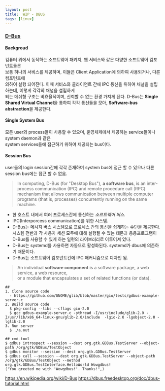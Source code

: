 ```yaml
---
layout: post
title:  WIP - DBUS
tags: [linux]
---
```


### [D-Bus][1]

#### Backgroud
  컴퓨터 위에서 동작하는 소프트웨어 패키지, 웹 서비스와 같은 다양한 소프트웨어 컴포넌트들은  
보통 하나의 서비스를 제공하며, 이들은 Client Application에 의하여 사용되거나, 다른 컴포턴트에  
의하여 실행 되어진다.
  이때 서비스와 클라이언트 간에 IPC 통신을 위하여 채널을 설립하는데, 이렇게 각각의 채널을 설립하게  
되는 메쉬형 구조는 비효율적이며, 신뢰할 수 없는 환경 가지게 된다.
  D-Bus는 **Single Shared Virtual Channel**을 통하여 각각 통신들을 모아, **Software-bus abstraction**을
제공한다.

#### Single System Bus
  모든 user와 process들이 사용할 수 있으며, 운영체제에서 제공하는 service들이나 system daemon과 같은  
system services들에 접근하기 위하여 제공되는 bus이다.

#### Session Bus
  user들의 login session간에 각각 존재하며 system bus에 접근 할 수 있으나 다른 session bus에는 접근 할 수 없음.  


> In computing, D-Bus (for "Desktop Bus"), **a software bus**, is an inter-process communication (IPC)
> and remote procedure call (RPC) mechanism that allows communication between multiple computer programs
> (that is, processes) concurrently running on the same machine.
- 한 호스트 내에서 여러 프로세스간에 통신하는 *소프트웨어 버스*.
- IPC(Interporcess communication)를 위한 시스템.
- D-Bus는 메시지 버스 시스템으로 프로세스 간의 통신을 쉽게하는 수단을 제공한다. 시스템 전반과 각 사용자 세션 모두에 대해 실행될 수 있는 데몬과 응용프로그램이 D-Bus를 사용할 수 있게 하는 일련의 라이브러리로 이루어져 있다.
- D-Bus는 systemd를 사용하면 자동으로 활성화된다. systemd가 dbus에 의존하기 때문이다.
- D-Bus는 소프트웨어 컴포넌트간에 IPC 매커니즘으로 디자인 됨.

> An individual **software component** is a software package, a web service, a web resource,  
> or a module that encapsulates a set of related functions (or data).

```
##
1. Clone source code
  - https://github.com/GNOME/glib/blob/master/gio/tests/gdbus-example-server.c
2. Build source code
  $ pkg-config --libs --cflags gio-2.0
  $ gcc gdbus-example-server.c -pthread -I/usr/include/glib-2.0 -I/usr/lib/x86_64-linux-gnu/glib-2.0/include  -lgio-2.0 -lgobject-2.0 -lglib-2.0
3. Run server
  $ ./a.out

## cmd-tool
$ gdbus introspect --session --dest org.gtk.GDBus.TestServer --object-path /org/gtk/GDBus/TestObject
$ gdbus monitor --session --dest org.gtk.GDBus.TestServer
$ gdbus call --session --dest org.gtk.GDBus.TestServer --object-path /org/gtk/GDBus/TestObject --method org.gtk.GDBus.TestInterface.HelloWorld Wowgdbus!
("You greeted me with 'Wowgdbus!'. Thanks!",)
```
[1]:https://en.wikipedia.org/wiki/D-Bus
[2]:https://dbus.freedesktop.org/doc/dbus-tutorial.html

https://en.wikipedia.org/wiki/D-Bus
https://dbus.freedesktop.org/doc/dbus-tutorial.html
